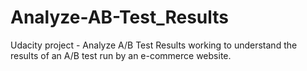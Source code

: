 # Analyze-AB-Test_Results
Udacity project - Analyze A/B Test Results working to understand the results of an A/B test run by an e-commerce website.
